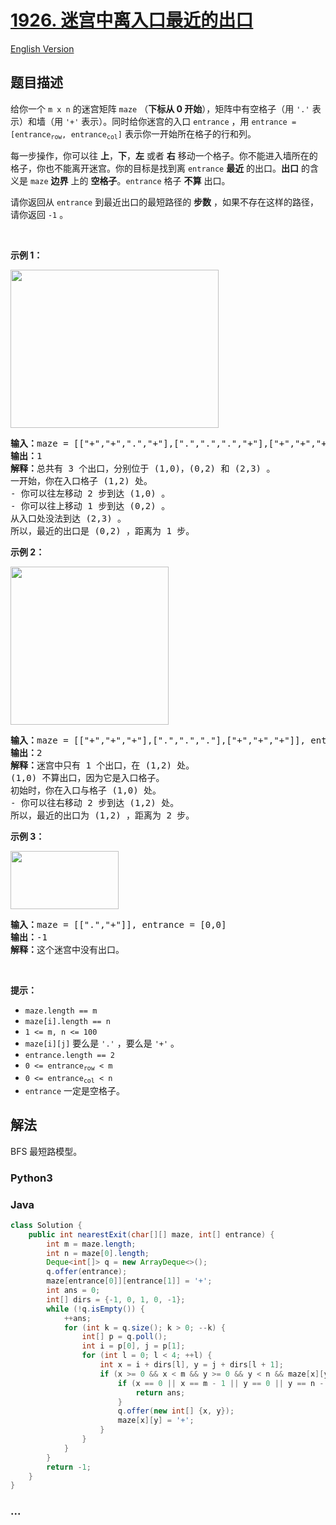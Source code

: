 # [1926. 迷宫中离入口最近的出口](https://leetcode.cn/problems/nearest-exit-from-entrance-in-maze)

[English Version](/solution/1900-1999/1926.Nearest%20Exit%20from%20Entrance%20in%20Maze/README_EN.md)

## 题目描述

<!-- 这里写题目描述 -->

<p>给你一个 <code>m x n</code> 的迷宫矩阵 <code>maze</code> （<strong>下标从 0 开始</strong>），矩阵中有空格子（用 <code>'.'</code> 表示）和墙（用 <code>'+'</code> 表示）。同时给你迷宫的入口 <code>entrance</code> ，用 <code>entrance = [entrance<sub>row</sub>, entrance<sub>col</sub>]</code> 表示你一开始所在格子的行和列。</p>

<p>每一步操作，你可以往 <strong>上</strong>，<strong>下</strong>，<strong>左</strong> 或者 <strong>右</strong> 移动一个格子。你不能进入墙所在的格子，你也不能离开迷宫。你的目标是找到离 <code>entrance</code> <strong>最近</strong> 的出口。<strong>出口</strong> 的含义是 <code>maze</code> <strong>边界</strong> 上的 <strong>空格子</strong>。<code>entrance</code> 格子 <strong>不算</strong> 出口。</p>

<p>请你返回从 <code>entrance</code> 到最近出口的最短路径的 <strong>步数</strong> ，如果不存在这样的路径，请你返回 <code>-1</code> 。</p>

<p> </p>

<p><strong>示例 1：</strong></p>
<img alt="" src="https://fastly.jsdelivr.net/gh/doocs/leetcode@main/solution/1900-1999/1926.Nearest%20Exit%20from%20Entrance%20in%20Maze/images/nearest1-grid.jpg" style="width: 333px; height: 253px;">
<pre><b>输入：</b>maze = [["+","+",".","+"],[".",".",".","+"],["+","+","+","."]], entrance = [1,2]
<b>输出：</b>1
<b>解释：</b>总共有 3 个出口，分别位于 (1,0)，(0,2) 和 (2,3) 。
一开始，你在入口格子 (1,2) 处。
- 你可以往左移动 2 步到达 (1,0) 。
- 你可以往上移动 1 步到达 (0,2) 。
从入口处没法到达 (2,3) 。
所以，最近的出口是 (0,2) ，距离为 1 步。
</pre>

<p><strong>示例 2：</strong></p>
<img alt="" src="https://fastly.jsdelivr.net/gh/doocs/leetcode@main/solution/1900-1999/1926.Nearest%20Exit%20from%20Entrance%20in%20Maze/images/nearesr2-grid.jpg" style="width: 253px; height: 253px;">
<pre><b>输入：</b>maze = [["+","+","+"],[".",".","."],["+","+","+"]], entrance = [1,0]
<b>输出：</b>2
<b>解释：</b>迷宫中只有 1 个出口，在 (1,2) 处。
(1,0) 不算出口，因为它是入口格子。
初始时，你在入口与格子 (1,0) 处。
- 你可以往右移动 2 步到达 (1,2) 处。
所以，最近的出口为 (1,2) ，距离为 2 步。
</pre>

<p><strong>示例 3：</strong></p>
<img alt="" src="https://fastly.jsdelivr.net/gh/doocs/leetcode@main/solution/1900-1999/1926.Nearest%20Exit%20from%20Entrance%20in%20Maze/images/nearest3-grid.jpg" style="width: 173px; height: 93px;">
<pre><b>输入：</b>maze = [[".","+"]], entrance = [0,0]
<b>输出：</b>-1
<b>解释：</b>这个迷宫中没有出口。
</pre>

<p> </p>

<p><strong>提示：</strong></p>

<ul>
	<li><code>maze.length == m</code></li>
	<li><code>maze[i].length == n</code></li>
	<li><code>1 &lt;= m, n &lt;= 100</code></li>
	<li><code>maze[i][j]</code> 要么是 <code>'.'</code> ，要么是 <code>'+'</code> 。</li>
	<li><code>entrance.length == 2</code></li>
	<li><code>0 &lt;= entrance<sub>row</sub> &lt; m</code></li>
	<li><code>0 &lt;= entrance<sub>col</sub> &lt; n</code></li>
	<li><code>entrance</code> 一定是空格子。</li>
</ul>

## 解法

<!-- 这里可写通用的实现逻辑 -->

BFS 最短路模型。

<!-- tabs:start -->

### **Python3**

<!-- 这里可写当前语言的特殊实现逻辑 -->



### **Java**

<!-- 这里可写当前语言的特殊实现逻辑 -->

```java
class Solution {
    public int nearestExit(char[][] maze, int[] entrance) {
        int m = maze.length;
        int n = maze[0].length;
        Deque<int[]> q = new ArrayDeque<>();
        q.offer(entrance);
        maze[entrance[0]][entrance[1]] = '+';
        int ans = 0;
        int[] dirs = {-1, 0, 1, 0, -1};
        while (!q.isEmpty()) {
            ++ans;
            for (int k = q.size(); k > 0; --k) {
                int[] p = q.poll();
                int i = p[0], j = p[1];
                for (int l = 0; l < 4; ++l) {
                    int x = i + dirs[l], y = j + dirs[l + 1];
                    if (x >= 0 && x < m && y >= 0 && y < n && maze[x][y] == '.') {
                        if (x == 0 || x == m - 1 || y == 0 || y == n - 1) {
                            return ans;
                        }
                        q.offer(new int[] {x, y});
                        maze[x][y] = '+';
                    }
                }
            }
        }
        return -1;
    }
}
```









### **...**

```

```


